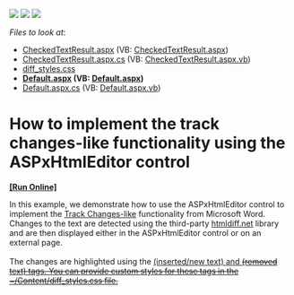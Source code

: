 <!-- default badges list -->
![](https://img.shields.io/endpoint?url=https://codecentral.devexpress.com/api/v1/VersionRange/128545052/15.2.4%2B)
[![](https://img.shields.io/badge/Open_in_DevExpress_Support_Center-FF7200?style=flat-square&logo=DevExpress&logoColor=white)](https://supportcenter.devexpress.com/ticket/details/T532320)
[![](https://img.shields.io/badge/📖_How_to_use_DevExpress_Examples-e9f6fc?style=flat-square)](https://docs.devexpress.com/GeneralInformation/403183)
<!-- default badges end -->
<!-- default file list -->
*Files to look at*:

* [CheckedTextResult.aspx](./CS/TextDifferenceExample/CheckedTextResult.aspx) (VB: [CheckedTextResult.aspx](./VB/TextDifferenceExample/CheckedTextResult.aspx))
* [CheckedTextResult.aspx.cs](./CS/TextDifferenceExample/CheckedTextResult.aspx.cs) (VB: [CheckedTextResult.aspx.vb](./VB/TextDifferenceExample/CheckedTextResult.aspx.vb))
* [diff_styles.css](./CS/TextDifferenceExample/Content/diff_styles.css)
* **[Default.aspx](./CS/TextDifferenceExample/Default.aspx) (VB: [Default.aspx](./VB/TextDifferenceExample/Default.aspx))**
* [Default.aspx.cs](./CS/TextDifferenceExample/Default.aspx.cs) (VB: [Default.aspx.vb](./VB/TextDifferenceExample/Default.aspx.vb))
<!-- default file list end -->
# How to implement the track changes-like functionality using the ASPxHtmlEditor control
<!-- run online -->
**[[Run Online]](https://codecentral.devexpress.com/t532320/)**
<!-- run online end -->


<p>In this example, we demonstrate how to use the ASPxHtmlEditor control to implement the <a href="https://support.office.com/en-us/article/Track-changes-in-Word-197ba630-0f5f-4a8e-9a77-3712475e806a?ui=en-US&rs=en-US&ad=US">Track Changes-like</a> functionality from Microsoft Word. Changes to the text are detected using the third-party <a href="https://github.com/Rohland/htmldiff.net">htmldiff.net</a> library and are then displayed either in the ASPxHtmlEditor control or on an external page.<br><br>The changes are highlighted using the <ins> (inserted/new text) and <del> (removed text) tags. You can provide custom styles for these tags in the ~/Content/diff_styles.css file.</p>

<br/>


